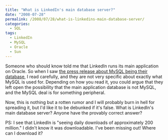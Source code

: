 ```yaml
---
title: "What is LinkedIn's main database server?"
date: "2008-07-28"
permalink: /2008/07/28/what-is-linkedins-main-database-server/
categories:
  - SQL
tags:
  - LinkedIn
  - MySQL
  - Oracle
  - Sun
---
```

Someone who should know told me that LinkedIn runs its main application on Oracle. So when I saw [the press release about MySQL being their database][1], I read carefully, and they are not very specific about exactly what MySQL is used for. Depending on how you read it, you could argue that they left open the possibility that the main application database is not MySQL, and the MySQL deal is for something peripheral.

Now, this is nothing but a rotten rumor and I will probably burn in hell for spreading it, but I'd like it to be debunked if it's false. What is LinkedIn's main database server? Anyone have the provably correct answer?

PS: I see that LinkedIn is "seeing daily downloads of approximately 200 million." I didn't know it was downloadable. I've been missing out! Where can I download it?

 [1]: http://www.mysql.com/news-and-events/generate-article.php?id=1527

